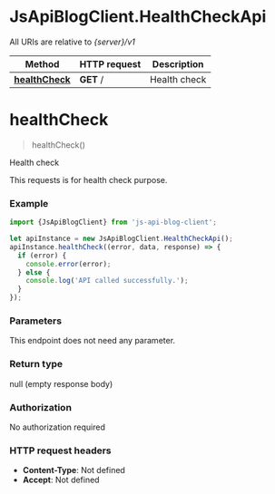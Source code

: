 # JsApiBlogClient.HealthCheckApi

All URIs are relative to *{server}/v1*

Method | HTTP request | Description
------------- | ------------- | -------------
[**healthCheck**](HealthCheckApi.md#healthCheck) | **GET** / | Health check

<a name="healthCheck"></a>
# **healthCheck**
> healthCheck()

Health check

This requests is for health check purpose. 

### Example
```javascript
import {JsApiBlogClient} from 'js-api-blog-client';

let apiInstance = new JsApiBlogClient.HealthCheckApi();
apiInstance.healthCheck((error, data, response) => {
  if (error) {
    console.error(error);
  } else {
    console.log('API called successfully.');
  }
});
```

### Parameters
This endpoint does not need any parameter.

### Return type

null (empty response body)

### Authorization

No authorization required

### HTTP request headers

 - **Content-Type**: Not defined
 - **Accept**: Not defined

